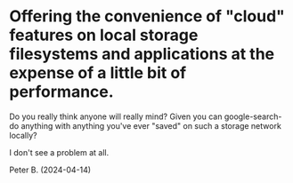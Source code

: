 # Offering the convenience of "cloud" features on local storage filesystems and applications at the expense of a little bit of performance.

Do you really think anyone will really mind?
Given you can google-search-do anything with anything you've ever "saved" on such a storage network locally?

I don't see a problem at all.

Peter B. (2024-04-14)
